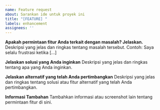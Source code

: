 ```yaml
---
name: Feature request
about: Sarankan ide untuk proyek ini
title: "[FEATURE] "
labels: enhancement
assignees: ''
---
```


**Apakah permintaan fitur Anda terkait dengan masalah? Jelaskan.**
Deskripsi yang jelas dan ringkas tentang masalah tersebut. Contoh: Saya selalu frustrasi ketika [...]

**Jelaskan solusi yang Anda inginkan**
Deskripsi yang jelas dan ringkas tentang apa yang Anda inginkan.

**Jelaskan alternatif yang telah Anda pertimbangkan**
Deskripsi yang jelas dan ringkas tentang solusi atau fitur alternatif yang telah Anda pertimbangkan.

**Informasi Tambahan**
Tambahkan informasi atau screenshot lain tentang permintaan fitur di sini.
